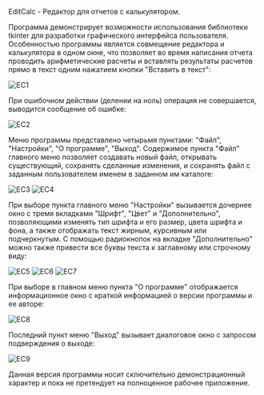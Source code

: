 EditCalc - Редактор для отчетов с калькулятором.

Программа демонстрирует возможности использования библиотеки tkinter для разработки графического интерфейса пользователя.
Особенностью программы является совмещение редактора и калькулятора в одном окне, что позволяет во время написания отчета проводить арифметические расчеты и вставлять результаты расчетов прямо в текст одним нажатием кнопки "Вставить в текст":

![EC1](https://user-images.githubusercontent.com/81991606/131160173-0aea81bc-39c9-42eb-8958-3ab3f6c21381.JPG)

При ошибочном действии (делении на ноль) операция не совершается, выводится сообщение об ошибке:

![ЕС2](https://user-images.githubusercontent.com/81991606/131161760-be0544d0-ba8e-467a-86e2-7232d45da65f.JPG)

Меню программы представлено четырьмя пунктами: "Файл", "Настройки", "О программе", "Выход". Содержимое пункта "Файл" главного меню позволяет создавать новый файл, открывать существующий, сохранять сделанные изменения, и сохранять файл с заданным пользователем именем в заданном им каталоге:

![EC3](https://user-images.githubusercontent.com/81991606/131164831-54c724e9-26e9-4ff5-b365-b314a2cf0e82.jpg)
![EC4](https://user-images.githubusercontent.com/81991606/131165047-84daab16-542d-40be-9d19-a99fa9be8b6d.JPG)

При выборе пункта главного меню "Настройки" вызывается дочернее окно с тремя вкладками "Шрифт", "Цвет" и "Дополнительно", позволяющими изменять тип шрифта и его размер, цвета шрифта и фона, а также отображать текст жирным, курсивным или подчеркнутым. С помощью радиокнопок на вкладке "Дополнительно" можно также привести все буквы текста к заглавному или строчному виду:

![EC5](https://user-images.githubusercontent.com/81991606/131166705-d04eaeb8-661f-43eb-85ea-23183ddc7bf3.JPG)
![EC6](https://user-images.githubusercontent.com/81991606/131166726-55cb27a3-fc72-4c5f-a7d6-f7154b004b68.JPG)
![EC7](https://user-images.githubusercontent.com/81991606/131166749-7dfba291-5ddf-40f4-9d8b-66f316beaf00.JPG)

При выборе в главном меню пункта "О программе" отображается информационное окно с краткой информацией о версии программы и ее авторе:

![EC8](https://user-images.githubusercontent.com/81991606/131167179-05bfc1ea-4ce7-400f-bae9-33bc8dbc395d.JPG)

Последний пункт меню "Выход" вызывает диалоговое окно с запросом подверждения о выходе:

![EC9](https://user-images.githubusercontent.com/81991606/131167509-50a556f5-2557-4120-83f6-4704ff5b4f33.JPG)

Данная версия программы носит сключительно демонстрационный характер и пока не претендует на полноценное рабочее приложение.
